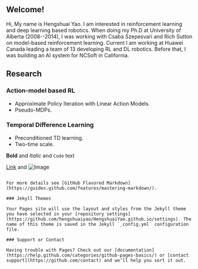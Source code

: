 ## Welcome!

Hi, My name is Hengshuai Yao. I am interested in reinforcement learning and deep learning based robotics. When doing my Ph.D at University of Alberta (2008--2014), I was working with Csaba Szepesvari and Rich Sutton on model-based reinforcement learning. Current I am working at Huawei Canada leading a team of 13 developing RL and DL robotics. Before that, I was building an AI system for NCSoft in California.  

## Research

### Action-model based RL

- Approximate Policy Iteration with Linear Action Models. 
- Pseudo-MDPs. 

### Temporal Difference Learning

- Preconditioned TD learning. 
- Two-time scale. 

**Bold** and _Italic_ and `Code` text

[Link](url) and ![Image](src)
```

For more details see [GitHub Flavored Markdown](https://guides.github.com/features/mastering-markdown/).

### Jekyll Themes

Your Pages site will use the layout and styles from the Jekyll theme you have selected in your [repository settings](https://github.com/hengshuaiyao/HengshuaiYao.github.io/settings). The name of this theme is saved in the Jekyll `_config.yml` configuration file.

### Support or Contact

Having trouble with Pages? Check out our [documentation](https://help.github.com/categories/github-pages-basics/) or [contact support](https://github.com/contact) and we’ll help you sort it out.
